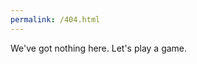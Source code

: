 ```yaml
---
permalink: /404.html
---
```


We've got nothing here. Let's play a game.

<canvas id="gameCanvas" style="width: 100%;height: 100%;background-color: #ddd;v"></canvas>
<script>
  var canvas = document.getElementById('gameCanvas');
  canvas.width = window.innerWidth;
  canvas.height = window.innerHeight;
  var ctx = canvas.getContext('2d');
  var gridSize = 20;
  var tileCountX = canvas.width / gridSize;
  var tileCountY = canvas.height / gridSize;
  var snake = {
    x: canvas.width / 2,
    y: canvas.height / 2,
    dx: gridSize,
    dy: 0,
    cells: [],
    maxCells: 4
  };
  var apple = {
    x: getRandomInt(0, tileCountX) * gridSize,
    y: getRandomInt(0, tileCountY) * gridSize
  };
  function getRandomInt(min, max) {
    return Math.floor(Math.random() * (max - min)) + min;
  }
  function loop() {
    requestAnimationFrame(loop);
    if (++count < 10) {
      return;
    }
    count = 0;
    ctx.clearRect(0, 0, canvas.width, canvas.height);
    snake.x += snake.dx;
    snake.y += snake.dy;
    if (snake.x < 0) {
      snake.x = canvas.width - gridSize;
    } else if (snake.x >= canvas.width) {
      snake.x = 0;
    }
    if (snake.y < 0) {
      snake.y = canvas.height - gridSize;
    } else if (snake.y >= canvas.height) {
      snake.y = 0;
    }
    snake.cells.unshift({ x: snake.x, y: snake.y });
    if (snake.cells.length > snake.maxCells) {
      snake.cells.pop();
    }
    ctx.fillStyle = 'red';
    ctx.fillRect(apple.x, apple.y, gridSize - 1, gridSize - 1);
    ctx.fillStyle = 'green';
    snake.cells.forEach(function(cell, index) {
      ctx.fillRect(cell.x, cell.y, gridSize - 1, gridSize - 1);

      if (cell.x === apple.x && cell.y === apple.y) {
        snake.maxCells++;
        apple.x = getRandomInt(0, tileCountX) * gridSize;
        apple.y = getRandomInt(0, tileCountY) * gridSize;
      }
      for (var i = index + 1; i < snake.cells.length; i++) {
        if (cell.x === snake.cells[i].x && cell.y === snake.cells[i].y) {
          snake.x = canvas.width / 2;
          snake.y = canvas.height / 2;
          snake.cells = [];
          snake.maxCells = 4;
          snake.dx = gridSize;
          snake.dy = 0;
          apple.x = getRandomInt(0, tileCountX) * gridSize;
          apple.y = getRandomInt(0, tileCountY) * gridSize;
        }
      }
    });
  }
  var count = 0;
  document.addEventListener('keydown', function(e) {
    if (e.which === 37 && snake.dx === 0) {
      snake.dx = -gridSize;
      snake.dy = 0;
    } else if (e.which === 38 && snake.dy === 0) {
      snake.dy = -gridSize;
      snake.dx = 0;
    } else if (e.which === 39 && snake.dx === 0) {
      snake.dx = gridSize;
      snake.dy = 0;
    } else if (e.which === 40 && snake.dy === 0) {
      snake.dy = gridSize;
      snake.dx = 0;
    }
  });
  requestAnimationFrame(loop);
</script>
